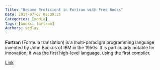 ```yaml
---
Title: "Become Proficient in Fortran with Free Books"
Date: 2017-07-07 09:39:25
Categories: [media]
Tags: [books, fortran]
Authors: sedlav
---
```


**Fortran** (Formula translation) is a multi-paradigm programming language invented by John Backus of IBM in the 1950s. It is particularly notable for innovation; it was the first high-level language, using the first compiler.

[Link](https://www.ossblog.org/become-proficient-fortran-free-books/)
